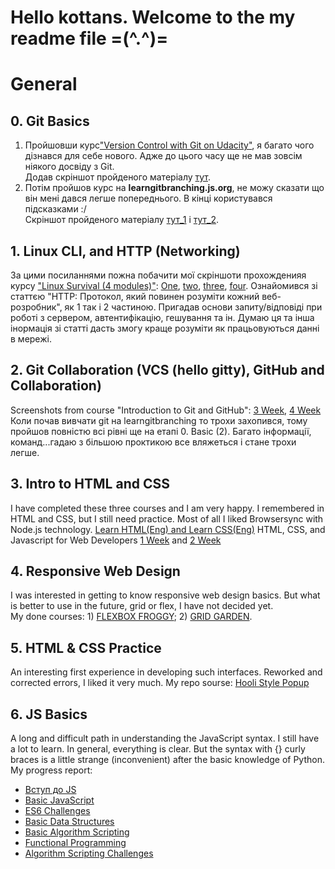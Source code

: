 # Hello kottans. Welcome to the my readme file =(^.^)=
# General
## 0. Git Basics

1) Пройшовши курс["Version Control with Git on Udacity"](https://learn.udacity.com/courses/ud123), я багато чого дізнався для себе нового. Адже до цього часу ще не мав зовсім ніякого досвіду з Git. <br>
Додав скріншот пройденого матеріалу [тут](https://github.com/nilamop/kottans-frontend/blob/main/0/Version%20Control%20with%20Git.JPG?raw=true).
2) Потім пройшов курс на **learngitbranching.js.org**, не можу сказати що він мені дався легше попереднього. В кінці користувався підсказками :/ <br>
Скріншот пройденого матеріалу [тут_1](https://github.com/nilamop/kottans-frontend/blob/main/1/learngitbranching.js.org%201.JPG) і [тут_2](https://github.com/nilamop/kottans-frontend/blob/main/1/learngitbranching.js.org%202.JPG).

## 1. Linux CLI, and HTTP (Networking)
За цими посиланнями пожна побачити мої скріншоти прохожденияя курсу ["Linux Survival (4 modules)"](https://linuxsurvival.com/linux-tutorial-introduction/): [One](https://github.com/nilamop/kottans-frontend/blob/main/task_linux_cli/linuxsurvival%201.JPG), [two](https://github.com/nilamop/kottans-frontend/blob/main/task_linux_cli/linuxsurvival%202.JPG), [three](https://github.com/nilamop/kottans-frontend/blob/main/task_linux_cli/linuxsurvival%203.JPG), [four](https://github.com/nilamop/kottans-frontend/blob/main/task_linux_cli/linuxsurvival%204.JPG).
Ознайомився зі статтєю "HTTP: Протокол, який повинен розуміти кожний веб-розробник", як 1 так і 2 частиною. Пригадав основи запиту/відповіді при роботі з сервером, автентифікацію, гешування та ін. Думаю ця та інша інормація зі статті дасть змогу краще розуміти як працьовуються данні в мережі.

## 2. Git Collaboration (VCS (hello gitty), GitHub and Collaboration)
Screenshots from course "Introduction to Git and GitHub": [3 Week](https://github.com/nilamop/kottans-frontend/blob/main/task_git_collaboration/Introduction%20to%20Git%20and%20GitHub%20Week%203.JPG), [4 Week](https://github.com/nilamop/kottans-frontend/blob/main/task_git_collaboration/Introduction%20to%20Git%20and%20GitHub%20Week%204.JPG)
<br>
Коли почав вивчати git на learngitbranching то трохи захопився, тому пройшов повністю всі рівні ще на етапі 0. Basic (2). Багато інформації, команд...гадаю з більшою проктикою все вляжеться і стане трохи легше.

## 3. Intro to HTML and CSS
I have completed these three courses and I am very happy. I remembered in HTML and CSS, but I still need practice. Most of all I liked Browsersync with Node.js technology.
[Learn HTML(Eng) and Learn CSS(Eng)](https://github.com/nilamop/kottans-frontend/blob/main/task_html_css_intro/Learn%20HTML(Eng)%20Learn%20CSS(Eng).JPG?raw=true)
HTML, CSS, and Javascript for Web Developers [1 Week](https://github.com/nilamop/kottans-frontend/blob/main/task_html_css_intro/HTML,%20CSS,%20and%20Javascript%20for%20Web%20Developers%201.JPG?raw=true) and [2 Week](https://github.com/nilamop/kottans-frontend/blob/main/task_html_css_intro/HTML,%20CSS,%20and%20Javascript%20for%20Web%20Developers%202.JPG?raw=true)

## 4. Responsive Web Design
I was interested in getting to know responsive web design basics. But what is better to use in the future, grid or flex, I have not decided yet.
<br>
My done courses: 1) [FLEXBOX FROGGY](https://github.com/nilamop/kottans-frontend/blob/main/task_responsive_web_design/FLEXBOX%20FROGGY.JPG); 2) [GRID GARDEN](https://github.com/nilamop/kottans-frontend/blob/main/task_responsive_web_design/GRID%20GARDEN.JPG).

## 5. HTML & CSS Practice
An interesting first experience in developing such interfaces. Reworked and corrected errors, I liked it very much.
My repo sourse: [Hooli Style Popup](https://github.com/nilamop/hooli-style-popup)

## 6. JS Basics
A long and difficult path in understanding the JavaScript syntax. I still have a lot to learn. In general, everything is clear. But the syntax with {} curly braces is a little strange (inconvenient) after the basic knowledge of Python.
<br>
My progress report:
* [Вступ до JS](https://github.com/nilamop/kottans-frontend/blob/main/task_js_basics/%D0%92%D1%81%D1%82%D1%83%D0%BF%20%D0%B4%D0%BE%20JS.JPG)
* [Basic JavaScript](https://github.com/nilamop/kottans-frontend/blob/main/task_js_basics/Basic%20JavaScript.JPG)
* [ES6 Challenges](https://github.com/nilamop/kottans-frontend/blob/main/task_js_basics/ES6%20Challenges.JPG)
* [Basic Data Structures](https://github.com/nilamop/kottans-frontend/blob/main/task_js_basics/Basic%20Data%20Structures.JPG)
* [Basic Algorithm Scripting](https://github.com/nilamop/kottans-frontend/blob/main/task_js_basics/Basic%20Algorithm%20Scripting.JPG)
* [Functional Programming](https://github.com/nilamop/kottans-frontend/blob/main/task_js_basics/Functional%20Programming.JPG)
* [Algorithm Scripting Challenges](https://github.com/nilamop/kottans-frontend/blob/main/task_js_basics/Intermediate%20Algorithm%20Scripting(Algorithm%20Scripting%20Challenges).JPG)

